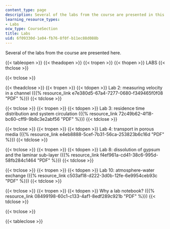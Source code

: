 ```yaml
---
content_type: page
description: Several of the labs from the course are presented in this section.
learning_resource_types:
- Labs
ocw_type: CourseSection
title: Labs
uid: 6f09330d-1e04-fb76-8f0f-b11ec88d088b
---
```


Several of the labs from the course are presented here.

{{< tableopen >}}
{{< theadopen >}}
{{< tropen >}}
{{< thopen >}}
LABS
{{< thclose >}}

{{< trclose >}}

{{< theadclose >}}
{{< tropen >}}
{{< tdopen >}}
Lab 2: measuring velocity in a channel ({{% resource_link e7e380d5-67a4-7277-0680-f349465f0f08 "PDF" %}})
{{< tdclose >}}

{{< trclose >}}
{{< tropen >}}
{{< tdopen >}}
Lab 3: residence time distribution and system circulation ({{% resource_link 72c49b62-4f18-bc60-cff9-9b8c3e2abf56 "PDF" %}})
{{< tdclose >}}

{{< trclose >}}
{{< tropen >}}
{{< tdopen >}}
Lab 4: transport in porous media ({{% resource_link e4eb8888-5cef-7b31-56ca-253823b6c16d "PDF" %}})
{{< tdclose >}}

{{< trclose >}}
{{< tropen >}}
{{< tdopen >}}
Lab 8: dissolution of gypsum and the laminar sub-layer ({{% resource_link f4ef961a-cd41-38c6-995d-58fb284c1464 "PDF" %}})
{{< tdclose >}}

{{< trclose >}}
{{< tropen >}}
{{< tdopen >}}
Lab 10: atmosphere-water exchange ({{% resource_link c503af18-d222-3d0b-12fe-6e9954ceb93c "PDF" %}})
{{< tdclose >}}

{{< trclose >}}
{{< tropen >}}
{{< tdopen >}}
Why a lab notebook? ({{% resource_link 08499198-60c1-c133-4af1-8edf289c921b "PDF" %}})
{{< tdclose >}}

{{< trclose >}}

{{< tableclose >}}